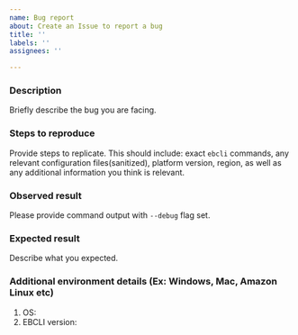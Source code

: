 ```yaml
---
name: Bug report
about: Create an Issue to report a bug
title: ''
labels: ''
assignees: ''

---
```


<!-- Make sure we don't have an existing Issue that reports the bug you are seeing (both open and closed). 
If you do find an existing Issue, re-open or add a comment to that Issue instead of creating a new one. If your issue is not specific to aws-elastic-beanstalk-cli try posting it to the AWS Elastic Beanstalk forum(https://forums.aws.amazon.com/forum.jspa?forumID=86).-->

### Description

Briefly describe the bug you are facing.

### Steps to reproduce

Provide steps to replicate. This should include: exact `ebcli` commands, any relevant configuration files(sanitized), platform version, region, as well as any additional information you think is relevant.

### Observed result

Please provide command output with `--debug` flag set.

### Expected result

Describe what you expected.

### Additional environment details (Ex: Windows, Mac, Amazon Linux etc)

1. OS:
2. EBCLI version:

